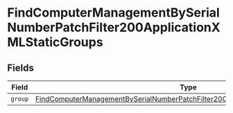 # FindComputerManagementBySerialNumberPatchFilter200ApplicationXMLStaticGroups


## Fields

| Field                                                                                                                                                                                             | Type                                                                                                                                                                                              | Required                                                                                                                                                                                          | Description                                                                                                                                                                                       |
| ------------------------------------------------------------------------------------------------------------------------------------------------------------------------------------------------- | ------------------------------------------------------------------------------------------------------------------------------------------------------------------------------------------------- | ------------------------------------------------------------------------------------------------------------------------------------------------------------------------------------------------- | ------------------------------------------------------------------------------------------------------------------------------------------------------------------------------------------------- |
| `group`                                                                                                                                                                                           | [FindComputerManagementBySerialNumberPatchFilter200ApplicationXMLStaticGroupsGroup](../../models/operations/findcomputermanagementbyserialnumberpatchfilter200applicationxmlstaticgroupsgroup.md) | :heavy_minus_sign:                                                                                                                                                                                | N/A                                                                                                                                                                                               |